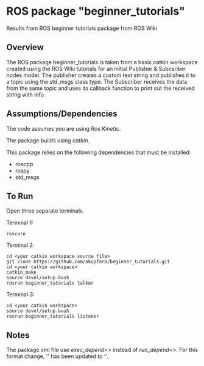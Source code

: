 # ROS package "beginner_tutorials"
Results from ROS beginner tutorials package from ROS Wiki

## Overview
The ROS package beginner_tutorials is taken from a basic catkin workspace created using the ROS Wiki tutorials for an initial Publisher & Subcsriber nodes model. The publisher creates a custom text string and publishes it to a topic using the std_msgs class type. The Subscriber receives the data from the same topic and uses its callback function to print out the received string with info.

## Assumptions/Dependencies
The code assumes you are using *Ros Kinetic*.

The package builds using *catkin*.

This package relies on the following dependencies that must be installed:
* roscpp
* rospy
* std_msgs

## To Run
Open three separate terminals.

Terminal 1: 
```
roscore
```
Terminal 2:
```
cd <your catkin workspace source file>
git clone https://github.com/akupferb/beginner_tutorials.git
cd <your catkin workspace>
catkin_make
source devel/setup.bash
rosrun beginner_tutorials talker
```
Terminal 3:
```
cd <your catkin workspace>
source devel/setup.bash
rosrun beginner_tutorials listener
```

## Notes
The package.xml file use *exec_depend<>* instead of *run_depend<>*. For this format change, '<package>' has been updated to '<package format="2">'.



